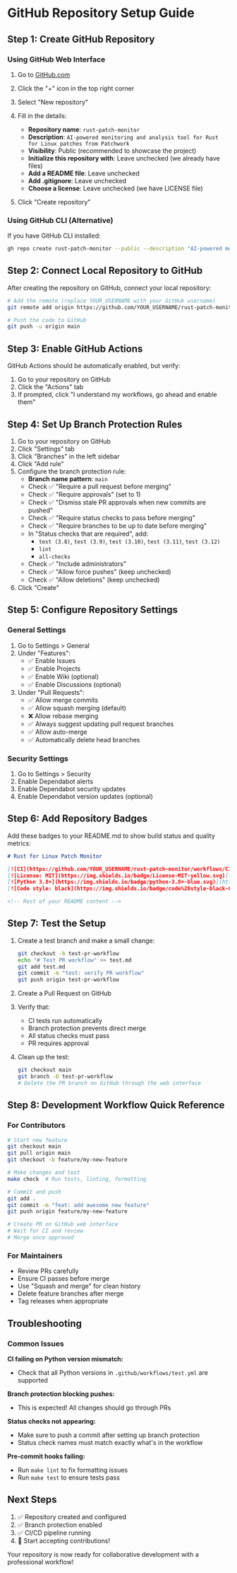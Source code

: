 # GitHub Repository Setup Guide

## Step 1: Create GitHub Repository

### Using GitHub Web Interface
1. Go to [GitHub.com](https://github.com)
2. Click the "+" icon in the top right corner
3. Select "New repository"
4. Fill in the details:
   - **Repository name**: `rust-patch-monitor`
   - **Description**: `AI-powered monitoring and analysis tool for Rust for Linux patches from Patchwork`
   - **Visibility**: Public (recommended to showcase the project)
   - **Initialize this repository with**: Leave unchecked (we already have files)
   - **Add a README file**: Leave unchecked
   - **Add .gitignore**: Leave unchecked  
   - **Choose a license**: Leave unchecked (we have LICENSE file)

5. Click "Create repository"

### Using GitHub CLI (Alternative)
If you have GitHub CLI installed:
```bash
gh repo create rust-patch-monitor --public --description "AI-powered monitoring and analysis tool for Rust for Linux patches from Patchwork" --clone=false
```

## Step 2: Connect Local Repository to GitHub

After creating the repository on GitHub, connect your local repository:

```bash
# Add the remote (replace YOUR_USERNAME with your GitHub username)
git remote add origin https://github.com/YOUR_USERNAME/rust-patch-monitor.git

# Push the code to GitHub
git push -u origin main
```

## Step 3: Enable GitHub Actions

GitHub Actions should be automatically enabled, but verify:
1. Go to your repository on GitHub
2. Click the "Actions" tab
3. If prompted, click "I understand my workflows, go ahead and enable them"

## Step 4: Set Up Branch Protection Rules

1. Go to your repository on GitHub
2. Click "Settings" tab
3. Click "Branches" in the left sidebar
4. Click "Add rule"
5. Configure the branch protection rule:
   - **Branch name pattern**: `main`
   - Check ✅ "Require a pull request before merging"
   - Check ✅ "Require approvals" (set to 1)
   - Check ✅ "Dismiss stale PR approvals when new commits are pushed"
   - Check ✅ "Require status checks to pass before merging"
   - Check ✅ "Require branches to be up to date before merging"
   - In "Status checks that are required", add:
     - `test (3.8)`, `test (3.9)`, `test (3.10)`, `test (3.11)`, `test (3.12)`
     - `lint`
     - `all-checks`
   - Check ✅ "Include administrators"
   - Check ✅ "Allow force pushes" (keep unchecked)
   - Check ✅ "Allow deletions" (keep unchecked)
6. Click "Create"

## Step 5: Configure Repository Settings

### General Settings
1. Go to Settings > General
2. Under "Features":
   - ✅ Enable Issues
   - ✅ Enable Projects  
   - ✅ Enable Wiki (optional)
   - ✅ Enable Discussions (optional)
3. Under "Pull Requests":
   - ✅ Allow merge commits
   - ✅ Allow squash merging (default)
   - ❌ Allow rebase merging
   - ✅ Always suggest updating pull request branches
   - ✅ Allow auto-merge
   - ✅ Automatically delete head branches

### Security Settings
1. Go to Settings > Security
2. Enable Dependabot alerts
3. Enable Dependabot security updates
4. Enable Dependabot version updates (optional)

## Step 6: Add Repository Badges

Add these badges to your README.md to show build status and quality metrics:

```markdown
# Rust for Linux Patch Monitor

[![CI](https://github.com/YOUR_USERNAME/rust-patch-monitor/workflows/CI/badge.svg)](https://github.com/YOUR_USERNAME/rust-patch-monitor/actions)
[![License: MIT](https://img.shields.io/badge/License-MIT-yellow.svg)](https://opensource.org/licenses/MIT)
[![Python 3.8+](https://img.shields.io/badge/python-3.8+-blue.svg)](https://www.python.org/downloads/)
[![Code style: black](https://img.shields.io/badge/code%20style-black-000000.svg)](https://github.com/psf/black)

<!-- Rest of your README content -->
```

## Step 7: Test the Setup

1. Create a test branch and make a small change:
   ```bash
   git checkout -b test-pr-workflow
   echo "# Test PR workflow" >> test.md
   git add test.md
   git commit -m "test: verify PR workflow"
   git push origin test-pr-workflow
   ```

2. Create a Pull Request on GitHub
3. Verify that:
   - CI tests run automatically
   - Branch protection prevents direct merge
   - All status checks must pass
   - PR requires approval

4. Clean up the test:
   ```bash
   git checkout main
   git branch -D test-pr-workflow
   # Delete the PR branch on GitHub through the web interface
   ```

## Step 8: Development Workflow Quick Reference

### For Contributors
```bash
# Start new feature
git checkout main
git pull origin main
git checkout -b feature/my-new-feature

# Make changes and test
make check  # Run tests, linting, formatting

# Commit and push
git add .
git commit -m "feat: add awesome new feature"
git push origin feature/my-new-feature

# Create PR on GitHub web interface
# Wait for CI and review
# Merge once approved
```

### For Maintainers
- Review PRs carefully
- Ensure CI passes before merge
- Use "Squash and merge" for clean history
- Delete feature branches after merge
- Tag releases when appropriate

## Troubleshooting

### Common Issues

**CI failing on Python version mismatch:**
- Check that all Python versions in `.github/workflows/test.yml` are supported

**Branch protection blocking pushes:**
- This is expected! All changes should go through PRs

**Status checks not appearing:**
- Make sure to push a commit after setting up branch protection
- Status check names must match exactly what's in the workflow

**Pre-commit hooks failing:**
- Run `make lint` to fix formatting issues
- Run `make test` to ensure tests pass

## Next Steps

1. ✅ Repository created and configured
2. ✅ Branch protection enabled  
3. ✅ CI/CD pipeline running
4. 🎯 Start accepting contributions!

Your repository is now ready for collaborative development with a professional workflow!